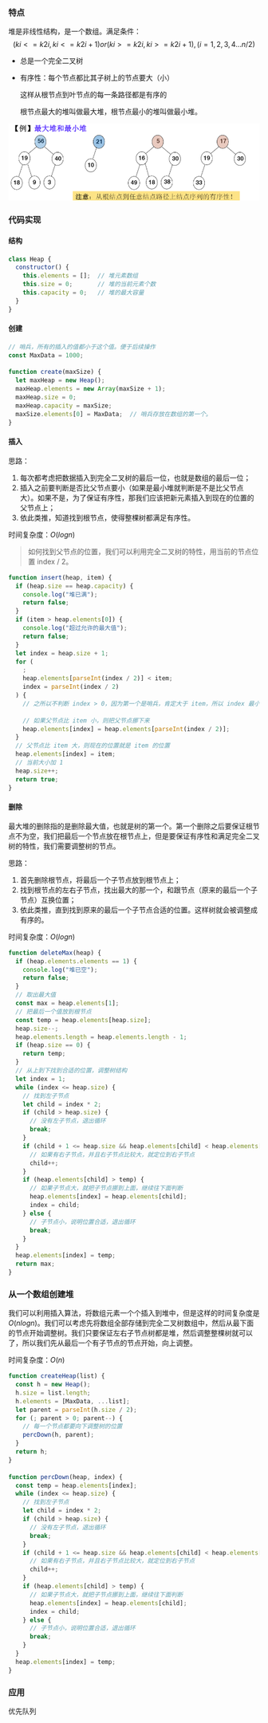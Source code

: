 ### 特点

堆是非线性结构，是一个数组。满足条件：
$$
(ki <= k2i,ki <= k2i+1) or (ki >= k2i,ki >= k2i+1), (i = 1,2,3,4...n/2)
$$

- 总是一个完全二叉树

- 有序性：每个节点都比其子树上的节点要大（小）

  这样从根节点到叶节点的每一条路径都是有序的

  根节点最大的堆叫做最大堆，根节点最小的堆叫做最小堆。

![image-20210125162522301](Untitled.assets/image-20210125162522301.png)

### 代码实现



#### 结构

```javascript
class Heap {
  constructor() {
    this.elements = [];  // 堆元素数组
    this.size = 0;       // 堆的当前元素个数
    this.capacity = 0;   // 堆的最大容量
  }
}
```



#### 创建

```javascript
// 哨兵，所有的插入的值都小于这个值。便于后续操作
const MaxData = 1000;

function create(maxSize) {
  let maxHeap = new Heap();
  maxHeap.elements = new Array(maxSize + 1);
  maxHeap.size = 0;
  maxHeap.capacity = maxSize;
  maxSize.elements[0] = MaxData;  // 哨兵存放在数组的第一个。
}
```



#### 插入

思路：

1. 每次都考虑把数据插入到完全二叉树的最后一位，也就是数组的最后一位；
2. 插入之前要判断是否比父节点要小（如果是最小堆就判断是不是比父节点大）。如果不是，为了保证有序性，那我们应该把新元素插入到现在的位置的父节点上；
3. 依此类推，知道找到根节点，使得整棵树都满足有序性。

时间复杂度：$O(logn)$

> 如何找到父节点的位置，我们可以利用完全二叉树的特性，用当前的节点位置 index / 2。

```javascript
function insert(heap, item) {
  if (heap.size == heap.capacity) {
    console.log("堆已满");
    return false;
  }
  if (item > heap.elements[0]) {
    console.log("超过允许的最大值");
    return false;
  }
  let index = heap.size + 1;
  for (
    ;
    heap.elements[parseInt(index / 2)] < item;
    index = parseInt(index / 2)
  ) {
    // 之所以不判断 index > 0，因为第一个是哨兵，肯定大于 item，所以 index 最小就是 1

    // 如果父节点比 item 小，则把父节点挪下来
    heap.elements[index] = heap.elements[parseInt(index / 2)];
  }
  // 父节点比 item 大，则现在的位置就是 item 的位置
  heap.elements[index] = item;
  // 当前大小加 1
  heap.size++;
  return true;
}
```



#### 删除

最大堆的删除指的是删除最大值，也就是树的第一个。第一个删除之后要保证根节点不为空，我们把最后一个节点放在根节点上，但是要保证有序性和满足完全二叉树的特性，我们需要调整树的节点。

思路：

1. 首先删除根节点，将最后一个子节点放到根节点上；
2. 找到根节点的左右子节点，找出最大的那一个，和跟节点（原来的最后一个子节点）互换位置；
3. 依此类推，直到找到原来的最后一个子节点合适的位置。这样树就会被调整成有序的。

时间复杂度：$O(logn)$

```javascript
function deleteMax(heap) {
  if (heap.elements.elements == 1) {
    console.log("堆已空");
    return false;
  }
  // 取出最大值
  const max = heap.elements[1];
  // 把最后一个值放到根节点
  const temp = heap.elements[heap.size];
  heap.size--;
  heap.elements.length = heap.elements.length - 1;
  if (heap.size == 0) {
    return temp;
  }
  // 从上到下找到合适的位置，调整树结构
  let index = 1;
  while (index <= heap.size) {
    // 找到左子节点
    let child = index * 2;
    if (child > heap.size) {
      // 没有左子节点，退出循环
      break;
    }
    if (child + 1 <= heap.size && heap.elements[child] < heap.elements[child + 1]) {
      // 如果有右子节点，并且右子节点比较大，就定位到右子节点
      child++;
    }
    if (heap.elements[child] > temp) {
      // 如果子节点大，就把子节点挪到上面，继续往下面判断
      heap.elements[index] = heap.elements[child];
      index = child;
    } else {
      // 子节点小，说明位置合适，退出循环
      break;
    }
  }
  heap.elements[index] = temp;
  return max;
}
```



### 从一个数组创建堆

我们可以利用插入算法，将数组元素一个个插入到堆中，但是这样的时间复杂度是 $O(nlogn)$。我们可以考虑先将数组全部存储到完全二叉树数组中，然后从最下面的节点开始调整树。我们只要保证左右子节点树都是堆，然后调整整棵树就可以了，所以我们先从最后一个有子节点的节点开始，向上调整。

时间复杂度：$O(n)$

```javascript
function createHeap(list) {
  const h = new Heap();
  h.size = list.length;
  h.elements = [MaxData, ...list];
  let parent = parseInt(h.size / 2);
  for (; parent > 0; parent--) {
    // 每一个节点都要向下调整树的位置
    percDown(h, parent);
  }
  return h;
}

function percDown(heap, index) {
  const temp = heap.elements[index];
  while (index <= heap.size) {
    // 找到左子节点
    let child = index * 2;
    if (child > heap.size) {
      // 没有左子节点，退出循环
      break;
    }
    if (child + 1 <= heap.size && heap.elements[child] < heap.elements[child + 1]) {
      // 如果有右子节点，并且右子节点比较大，就定位到右子节点
      child++;
    }
    if (heap.elements[child] > temp) {
      // 如果子节点大，就把子节点挪到上面，继续往下面判断
      heap.elements[index] = heap.elements[child];
      index = child;
    } else {
      // 子节点小，说明位置合适，退出循环
      break;
    }
  }
  heap.elements[index] = temp;
}
```



### 应用

优先队列

